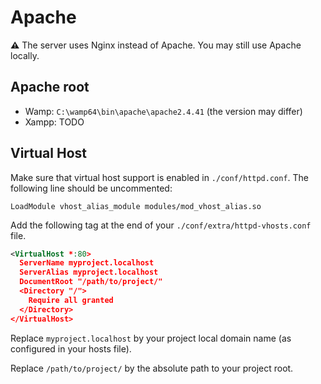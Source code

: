 # Apache

**⚠** The server uses Nginx instead of Apache. You may still use Apache locally.

## Apache root

- Wamp: `C:\wamp64\bin\apache\apache2.4.41` (the version may differ)
- Xampp: TODO

## Virtual Host

Make sure that virtual host support is enabled in `./conf/httpd.conf`. The
following line should be uncommented:

```
LoadModule vhost_alias_module modules/mod_vhost_alias.so
```

Add the following tag at the end of your `./conf/extra/httpd-vhosts.conf` file.

```xml
<VirtualHost *:80>
  ServerName myproject.localhost
  ServerAlias myproject.localhost
  DocumentRoot "/path/to/project/"
  <Directory "/">
    Require all granted
  </Directory>
</VirtualHost>
```

Replace `myproject.localhost` by your project local domain name (as configured
in your hosts file).

Replace `/path/to/project/` by the absolute path to your project root.
